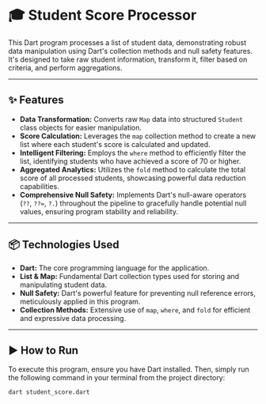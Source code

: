 # 🎓 Student Score Processor

This Dart program processes a list of student data, demonstrating robust data manipulation using Dart's collection methods and null safety features. It's designed to take raw student information, transform it, filter based on criteria, and perform aggregations.

---

## ✨ Features

* **Data Transformation:** Converts raw `Map` data into structured `Student` class objects for easier manipulation.
* **Score Calculation:** Leverages the `map` collection method to create a new list where each student's score is calculated and updated.
* **Intelligent Filtering:** Employs the `where` method to efficiently filter the list, identifying students who have achieved a score of 70 or higher.
* **Aggregated Analytics:** Utilizes the `fold` method to calculate the total score of all processed students, showcasing powerful data reduction capabilities.
* **Comprehensive Null Safety:** Implements Dart's null-aware operators (`??`, `??=`, `?.`) throughout the pipeline to gracefully handle potential null values, ensuring program stability and reliability.

---

## 📦 Technologies Used

* **Dart:** The core programming language for the application.
* **List & Map:** Fundamental Dart collection types used for storing and manipulating student data.
* **Null Safety:** Dart's powerful feature for preventing null reference errors, meticulously applied in this program.
* **Collection Methods:** Extensive use of `map`, `where`, and `fold` for efficient and expressive data processing.

---

## ▶️ How to Run

To execute this program, ensure you have Dart installed. Then, simply run the following command in your terminal from the project directory:

```bash
dart student_score.dart
